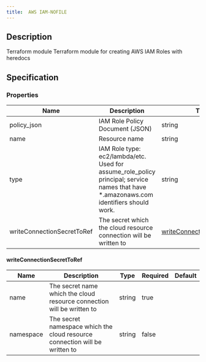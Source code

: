 ```yaml
---
title:  AWS IAM-NOFILE
---
```


## Description

Terraform module Terraform module for creating AWS IAM Roles with heredocs

## Specification


### Properties

 Name | Description | Type | Required | Default 
 ------------ | ------------- | ------------- | ------------- | ------------- 
 policy_json | IAM Role Policy Document (JSON) | string | true |  
 name | Resource name | string | true |  
 type | IAM Role type: ec2/lambda/etc. Used for assume_role_policy principal; service names that have *.amazonaws.com identifiers should work. | string | true |  
 writeConnectionSecretToRef | The secret which the cloud resource connection will be written to | [writeConnectionSecretToRef](#writeConnectionSecretToRef) | false |  


#### writeConnectionSecretToRef

 Name | Description | Type | Required | Default 
 ------------ | ------------- | ------------- | ------------- | ------------- 
 name | The secret name which the cloud resource connection will be written to | string | true |  
 namespace | The secret namespace which the cloud resource connection will be written to | string | false |  
